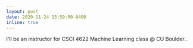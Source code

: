 ```yaml
---
layout: post
date: 2020-11-24 15:59:00-0400
inline: true
---
```


I'll be an instructor for CSCI 4622 Machine Learning class @ CU Boulder..  

